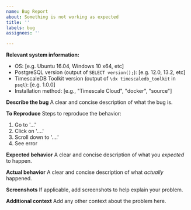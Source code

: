```yaml
---
name: Bug Report
about: Something is not working as expected
title: ''
labels: bug
assignees: ''

---
```


**Relevant system information:**
 - OS: [e.g. Ubuntu 16.04, Windows 10 x64, etc]
 - PostgreSQL version (output of `SELECT version();`): [e.g. 12.0, 13.2, etc]
 - TimescaleDB Toolkit version (output of `\dx timescaledb_toolkit` in `psql`): [e.g. 1.0.0]
 - Installation method: [e.g., "Timescale Cloud", "docker", "source"]

**Describe the bug**
A clear and concise description of what the bug is.

**To Reproduce**
Steps to reproduce the behavior:
1. Go to '...'
2. Click on '....'
3. Scroll down to '....'
4. See error

**Expected behavior**
A clear and concise description of what you _expected_ to happen.

**Actual behavior**
A clear and concise description of what _actually_ happened.

**Screenshots**
If applicable, add screenshots to help explain your problem.

**Additional context**
Add any other context about the problem here.
